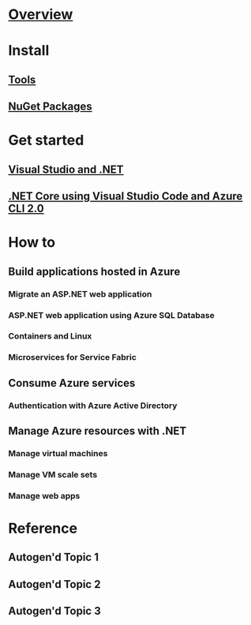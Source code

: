 # [Overview](index.md)

# Install
## [Tools](tools.md)
## [NuGet Packages](packages.md)

# Get started
## [Visual Studio and .NET](get-started-vs.md)
## [.NET Core using Visual Studio Code and Azure CLI 2.0](get-started-cli.md)

# How to

## Build applications hosted in Azure
### Migrate an ASP.NET web application
### ASP.NET web application using Azure SQL Database
<!-- ### ASP.NET Core web app using DocumentDB -->
<!-- ### ASP.NET web application using Azure Functions  -->
### Containers and Linux
### Microservices for Service Fabric

## Consume Azure services
### Authentication with Azure Active Directory
<!-- ### Untitled Storage topic   low pri -->

## Manage Azure resources with .NET
### Manage virtual machines
### Manage VM scale sets
### Manage web apps
<!-- ### Untitled Key Vault topic   lower pri -->


# Reference
## Autogen'd Topic 1
## Autogen'd Topic 2
## Autogen'd Topic 3
